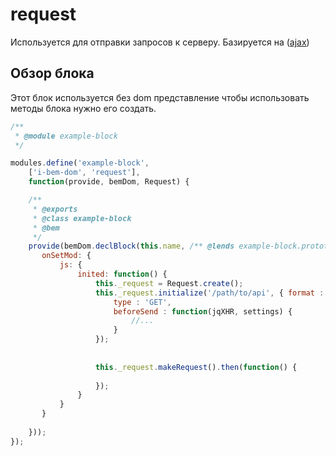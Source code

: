 # request

Используется для отправки запросов к серверу. Базируется на ([ajax](http://jquery.page2page.ru/index.php5/Ajax-%D0%B7%D0%B0%D0%BF%D1%80%D0%BE%D1%81))

## Обзор блока

Этот блок используется без dom представление чтобы использовать методы блока нужно его создать.

```js
/**
 * @module example-block
 */

modules.define('example-block', 
    ['i-bem-dom', 'request'], 
    function(provide, bemDom, Request) {

    /**
     * @exports
     * @class example-block
     * @bem
     */
    provide(bemDom.declBlock(this.name, /** @lends example-block.prototype */{
       onSetMod: {
           js: {
               inited: function() {
                   this._request = Request.create();
                   this._request.initialize('/path/to/api', { format : 'json' }, {
                       type : 'GET',
                       beforeSend : function(jqXHR, settings) {
                           //...
                       }
                   });
                   
                   
                   this._request.makeRequest().then(function() {
                     
                   });
               }
           }
       }
    
    }));
});
```
